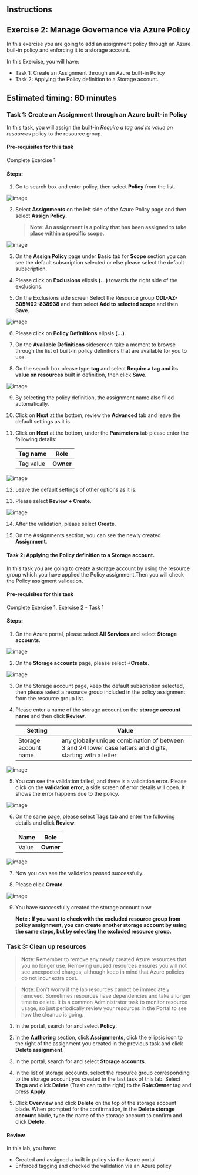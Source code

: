 ## Instructions

## Exercise 2: Manage Governance via Azure Policy

In this exercise you are going to add an assignment policy through an Azure buil-in policy and enforcing it to a storage account.

In this Exercise, you will have:

+ Task 1: Create an Assignment through an Azure built-in Policy
+ Task 2: Applying the Policy definition to a Storage account.

## Estimated timing: 60 minutes

### Task 1: Create an Assignment through an Azure built-in Policy

In this task, you will assign the built-in *Require a tag and its value on resources* policy to the resource group. 

#### Pre-requisites for this task

Complete Exercise 1

#### Steps:

1. Go to search box and enter policy, then select **Policy** from the list.

![image](../media/pol1.png)

2. Select **Assignments** on the left side of the Azure Policy page and then select **Assign Policy**.
      
      >**Note: An assignment is a policy that has been assigned to take place within a specific scope.**

![image](../media/pol2.png)

3. On the **Assign Policy** page under **Basic** tab for **Scope** section you can see the default subscription selected or else please select the default subscription. 

4. Please click on **Exclusions** elipsis **(...)** towards the right side of the exclusions.

5. On the Exclusions side screen Select the Resource group **ODL-AZ-305M02-838938** and then select **Add to selected scope** and then **Save**.

![image](../media/pol6a.png)

6. Please click on **Policy Definitions** elipsis **(...)**.

7. On the **Available Definitions** sidescreen take a moment to browse through the list of built-in policy definitions that are available for you to use.

8. On the search box please type **tag** and select **Require a tag and its value on resources** built in definition, then click **Save**.

![image](../media/pol7.png)

9. By selecting the policy definition, the assignment name also filled automatically.

10. Click on **Next** at the bottom, review the **Advanced** tab and leave the default settings as it is.

11. Click on **Next** at the bottom, under the **Parameters** tab please enter the following details:

    | Tag name | **Role** |
    | -------- | ----------------- |
    | Tag value | **Owner** |
    
![image](../media/pol9a.png)    

12. Leave the default settings of other options as it is.

13. Please select **Review + Create**.

![image](../media/pol10.png) 

14. After the validation, please select **Create**.

15. On the Assignments section, you can see the newly created **Assignment**.

#### Task 2: Applying the Policy definition to a Storage account.

In this task you are going to create a storage account by using the resource group which you have applied the Policy assignment.Then you will check the Policy assigment validation.

#### Pre-requisites for this task

Complete Exercise 1, Exercise 2 -  Task 1

#### Steps:

1. On the Azure portal, please select **All Services** and select **Storage accounts**.

![image](../media/pol11.png)

2. On the **Storage accounts** page, please select **+Create**.

![image](../media/pol12.png)

3. On the Storage account page, keep the default subscription selected, then please select a resource group included in the policy assignment from the resource group list.

4. Please enter a name of the storage account on the **storage account name** and then click **Review**.

    | Setting | Value |
    | --- | --- |
    | Storage account name | any globally unique combination of between 3 and 24 lower case letters and digits, starting with a letter |

![image](../media/pol13.png)

5. You can see the validation failed, and there is a validation error. Please click on the **validation error**, a side screen of error details will open. It shows the error happens due to the policy.

![image](../media/pol14.png)

6. On the same page, please select **Tags** tab and enter the following details and click **Review**:

      | Name | **Role** |
      | ---- | -------- |
      | Value | **Owner** |
 
 ![image](../media/pol15.png)
      
7. Now you can see the validation passed successfully.

8. Please click **Create**.

![image](../media/pol16.png)

9. You have successfully created the storage account now.

      **Note : If you want to check with the excluded resource group from policy assignment, you can create another storage account by using the same steps, but by selecting the excluded resource group.**    

### Task 3: Clean up resources

   >**Note**: Remember to remove any newly created Azure resources that you no longer use. Removing unused resources ensures you will not see unexpected charges, although keep in mind that Azure policies do not incur extra cost.
   
   >**Note**:  Don't worry if the lab resources cannot be immediately removed. Sometimes resources have dependencies and take a longer time to delete. It is a common Administrator task to monitor resource usage, so just periodically review your resources in the Portal to see how the cleanup is going. 

1. In the portal, search for and select **Policy**.

1. In the **Authoring** section, click **Assignments**, click the ellipsis icon to the right of the assignment you created in the previous task and click **Delete assignment**. 

1. In the portal, search for and select **Storage accounts**.

1. In the list of storage accounts, select the resource group corresponding to the storage account you created in the last task of this lab. Select **Tags** and click **Delete** (Trash can to the right) to the **Role:Owner** tag and press **Apply**. 

1. Click **Overview** and click **Delete** on the top of the storage account blade. When prompted for the confirmation, in the **Delete storage account** blade, type the name of the storage account to confirm and click **Delete**. 

#### Review

In this lab, you have:

- Created and assigned a built in policy via the Azure portal
- Enforced tagging  and checked the validation via an Azure policy

  
